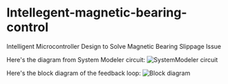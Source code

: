 # Intellegent-magnetic-bearing-control
Intelligent  Microcontroller Design to Solve Magnetic Bearing Slippage Issue

Here's the diagram from System Modeler circuit:
![SystemModeler circuit](https://github.com/safibta/Underwater-vehicle-thruster-control/blob/main/final%20report/sysmod_circuit.png)

Here's the block diagram of the feedback loop:
![Block diagram](https://github.com/safibta/Underwater-vehicle-thruster-control/blob/main/final%20report/block_diagram.png)

